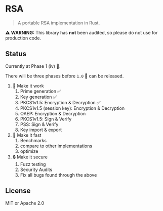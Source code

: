# RSA

> A portable RSA implementation in Rust.

:warning: **WARNING:** This library has __not__ been audited, so please do not use for production code.

## Status

Currently at Phase 1 (iv) :construction:.

There will be three phases before `1.0` :ship: can be released.

1. :construction:  Make it work
    1. Prime generation :white_check_mark:
    2. Key generation :white_check_mark:
    3. PKCS1v1.5: Encryption & Decryption :white_check_mark:
    4. PKCS1v1.5 (session key): Encryption & Decryption
    5. OAEP: Encryption & Decryption
    6. PKCS1v1.5: Sign & Verify
    7. PSS: Sign & Verify
    8. Key import & export
2. :rocket: Make it fast
    1. Benchmarks
    2. compare to other implementations
    3. optimize
3. :lock: Make it secure
    1. Fuzz testing
    2. Security Audits
    3. Fix all bugs found through the above


## License

MIT or Apache 2.0
